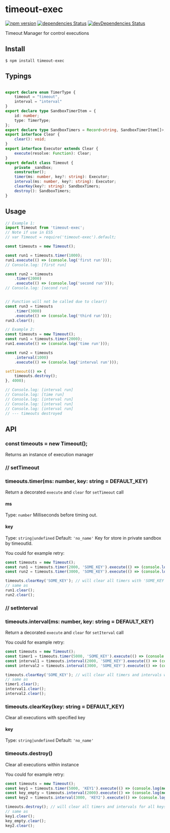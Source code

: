 # timeout-exec
[![npm version](https://badge.fury.io/js/timeout-exec.svg)](https://badge.fury.io/js/timeout-exec)
[![dependencies Status](https://david-dm.org/mpsk/timeout-exec/status.svg)](https://david-dm.org/mpsk/timeout-exec)
[![devDependencies Status](https://david-dm.org/mpsk/timeout-exec/dev-status.svg)](https://david-dm.org/mpsk/timeout-exec?type=dev)

Timeout Manager for control executions

## Install

```
$ npm install timeout-exec
```

## Typings
```typescript

export declare enum TimerType {
    timeout = "timeout",
    interval = "interval"
}
export declare type SandboxTimerItem = {
    id: number;
    type: TimerType;
};
export declare type SandboxTimers = Record<string, SandboxTimerItem[]>;
export interface Clear {
    clear(): void;
}
export interface Executor extends Clear {
    execute(resolve: Function): Clear;
}
export default class Timeout {
    private _sandbox;
    constructor();
    timer(ms: number, key?: string): Executor;
    interval(ms: number, key?: string): Executor;
    clearKey(key?: string): SandboxTimers;
    destroy(): SandboxTimers;
}

```

## Usage

```typescript
// Example 1:
import Timeout from 'timeout-exec';
// Note if use in ES5
// var Timeout = require('timeout-exec').default;

const timeouts = new Timeout();

const run1 = timeouts.timer(1000);
run1.execute(() => (console.log('first run')));
// Console.log: [first run]

const run2 = timeouts
	.timer(2000)
	.execute(() => (console.log('second run')));
// Console.log: [second run]


// Function will not be called due to clear()
const run3 = timeouts
	.timer(3000)
	.execute(() => (console.log('third run')));
run3.clear();
```

```typescript
// Example 2:
const timeouts = new Timeout();
const run1 = timeouts.timer(2000);
run1.execute(() => (console.log('time run')));

const run2 = timeouts
	.interval(1000)
	.execute(() => (console.log('interval run')));

setTimeout(() => {
	timeouts.destroy();
}, 4000);

// Console.log: [interval run]
// Console.log: [time run]
// Console.log: [interval run]
// Console.log: [interval run]
// Console.log: [interval run]
// --- timeouts destroyed
```


## API

### const timeouts = new Timeout();

Returns an instance of execution manager

### // setTimeout
### timeouts.timer(ms: number, key: string = DEFAULT_KEY)
Return a decorated `execute` and `clear` for `setTimeout` call

#### ms
Type: `number`
Milliseconds before timing out.

#### key
Type: `string|undefined`
Default: `'no_name'`
Key for store in private sandbox by timeoutId.

You could for example retry:

```js
const timeouts = new Timeout();
const run1 = timeouts.timer(2000, 'SOME_KEY').execute(() => (console.log(new Date())));
const run2 = timeouts.timer(3000, 'SOME_KEY').execute(() => (console.log(new Date())));

timeouts.clearKey('SOME_KEY'); // will clear all timers with 'SOME_KEY' key;
// same as
run1.clear();
run2.clear();

```

### // setInterval
### timeouts.interval(ms: number, key: string = DEFAULT_KEY)
Return a decorated `execute` and `clear` for `setIterval` call

You could for example retry:

```js
const timeouts = new Timeout();
const timer1 = timeouts.timer(5000, 'SOME_KEY').execute(() => (console.log(new Date())));
const interval1 = timeouts.interval(2000, 'SOME_KEY').execute(() => (console.log(new Date())));
const interval2 = timeouts.interval(3000, 'SOME_KEY').execute(() => (console.log(new Date())));

timeouts.clearKey('SOME_KEY'); // will clear all timers and intervals with 'SOME_KEY' key;
// same as
timer1.clear();
interval1.clear();
interval2.clear();
```

### timeouts.clearKey(key: string = DEFAULT_KEY)
Clear all executions with specified key

#### key
Type: `string|undefined`
Default: `'no_name'`

### timeouts.destroy()
Clear all executions within instance

You could for example retry:
```js
const timeouts = new Timeout();
const key1 = timeouts.timer(5000, 'KEY1').execute(() => (console.log(new Date())));
const key_empty = timeouts.interval(2000).execute(() => (console.log(new Date())));
const key2 = timeouts.interval(3000, 'KEY2').execute(() => (console.log(new Date())));

timeouts.destroy(); // will clear all timers and intervals for all keys
// same as
key1.clear();
key_empty.clear();
key2.clear();
```